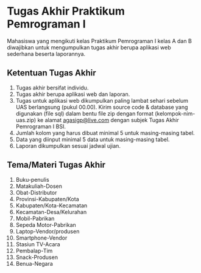 # Tugas Akhir Praktikum Pemrograman I
Mahasiswa yang mengikuti kelas Praktikum Pemrograman I kelas A dan B diwajibkan untuk mengumpulkan tugas akhir berupa aplikasi web sederhana beserta laporannya.

## Ketentuan Tugas Akhir
1. Tugas akhir bersifat individu.
2. Tugas akhir berupa aplikasi web dan laporan.
3. Tugas untuk aplikasi web dikumpulkan paling lambat sehari sebelum UAS berlangsung (pukul 00.00). Kirim source code & database yang digunakan (file sql) dalam bentu file zip dengan format (kelompok-nim-uas.zip) ke alamat agasigp@live.com dengan subjek Tugas Akhir Pemrograman I BSI.
4. Jumlah kolom yang harus dibuat minimal 5 untuk masing-masing tabel.
5. Data yang diinput minimal 5 data untuk masing-masing tabel.
6. Laporan dikumpulkan sesuai jadwal ujian.

## Tema/Materi Tugas Akhir
1. Buku-penulis
2. Matakuliah-Dosen
3. Obat-Distributor
4. Provinsi-Kabupaten/Kota
5. Kabupaten/Kota-Kecamatan
6. Kecamatan-Desa/Kelurahan
7. Mobil-Pabrikan
8. Sepeda Motor-Pabrikan
9. Laptop-Vendor/produsen
10. Smartphone-Vendor
11. Stasiun TV-Acara
12. Pembalap-Tim
13. Snack-Produsen
14. Benua-Negara